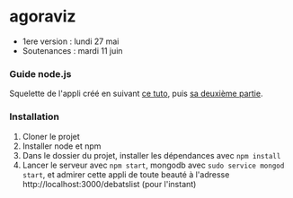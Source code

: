 # agoraviz


*  1ere version : lundi 27 mai
*  Soutenances : mardi 11 juin

### Guide node.js

Squelette de l'appli créé en suivant [ce tuto](https://closebrace.com/tutorials/2017-03-02/the-dead-simple-step-by-step-guide-for-front-end-developers-to-getting-up-and-running-with-nodejs-express-and-mongodb), puis [sa deuxième partie](https://closebrace.com/tutorials/2017-03-02/creating-a-simple-restful-web-app-with-nodejs-express-and-mongodb).

### Installation

1. Cloner le projet 
2. Installer node et npm
3. Dans le dossier du projet, installer les dépendances avec `npm install`
4. Lancer le serveur avec `npm start`, mongodb avec `sudo service mongod start`, et admirer cette appli de toute beauté à l'adresse http://localhost:3000/debatslist (pour l'instant)